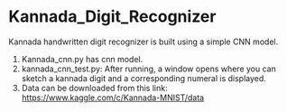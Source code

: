 # Kannada_Digit_Recognizer
Kannada handwritten digit recognizer is built using a simple CNN model.

1. Kannada_cnn.py has cnn model.
2. kannada_cnn_test.py: After running, a window opens where you can sketch a kannada digit and a corresponding numeral is displayed.
3. Data can be downloaded from this link: https://www.kaggle.com/c/Kannada-MNIST/data
